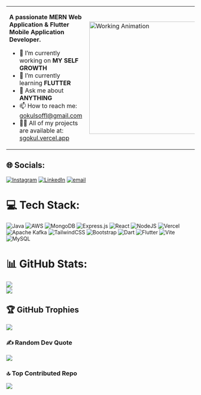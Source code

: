 <!-- 💫 About Me Section with GIF -->
<table border="0">
  <tr>
    <td>
      <p><strong>A passionate MERN Web Application & Flutter Mobile Application Developer.</strong></p>
      <ul>
        <li>🔭 I’m currently working on <strong>MY SELF GROWTH</strong></li>
        <li>🌱 I’m currently learning <strong>FLUTTER</strong></li>
        <li>💬 Ask me about <strong>ANYTHING</strong></li>
        <li>📫 How to reach me: <a href="mailto:gokulsoffl@gmail.com">gokulsoffl@gmail.com</a></li>
        <li>👨‍💻 All of my projects are available at: <a href="https://sgokul.vercel.app/" target="_blank">sgokul.vercel.app</a></li>
      </ul>
    </td>
    <td>
      <img align="right" alt="Working Animation" width="300" src="https://media3.giphy.com/media/v1.Y2lkPTc5MGI3NjExNWN5Mmp4amRtM3Nla3R1OTZoMGs5YThqdzdydW01MWd0bTNpcmJ3NCZlcD12MV9pbnRlcm5hbF9naWZfYnlfaWQmY3Q9Zw/SWoSkN6DxTszqIKEqv/giphy.gif" />
    </td>
  </tr>
</table>

## 🌐 Socials:
[![Instagram](https://img.shields.io/badge/Instagram-%23E4405F.svg?logo=Instagram&logoColor=white)](https://instagram.com/itxgokuls) 
[![LinkedIn](https://img.shields.io/badge/LinkedIn-%230077B5.svg?logo=linkedin&logoColor=white)](https://www.linkedin.com/in/gokul-s-b9a392259/) 
[![email](https://img.shields.io/badge/Email-D14836?logo=gmail&logoColor=white)](mailto:gokulsoffl@gmail.com) 

# 💻 Tech Stack:
 
![Java](https://img.shields.io/badge/java-%23ED8B00.svg?style=plastic&logo=openjdk&logoColor=white) 
![AWS](https://img.shields.io/badge/AWS-%23FF9900.svg?style=plastic&logo=amazon-aws&logoColor=white) 
![MongoDB](https://img.shields.io/badge/MongoDB-%234ea94b.svg?style=plastic&logo=mongodb&logoColor=white) 
![Express.js](https://img.shields.io/badge/express.js-%23404d59.svg?style=plastic&logo=express&logoColor=%2361DAFB) 
![React](https://img.shields.io/badge/react-%2320232a.svg?style=plastic&logo=react&logoColor=%2361DAFB) 
![NodeJS](https://img.shields.io/badge/node.js-6DA55F?style=plastic&logo=node.js&logoColor=white) 
![Vercel](https://img.shields.io/badge/vercel-%23000000.svg?style=plastic&logo=vercel&logoColor=white) 
![Apache Kafka](https://img.shields.io/badge/Apache%20Kafka-000?style=plastic&logo=apachekafka) 
![TailwindCSS](https://img.shields.io/badge/tailwindcss-%2338B2AC.svg?style=plastic&logo=tailwind-css&logoColor=white)
![Bootstrap](https://img.shields.io/badge/bootstrap-%238511FA.svg?style=plastic&logo=bootstrap&logoColor=white) 
![Dart](https://img.shields.io/badge/dart-%230175C2.svg?style=plastic&logo=dart&logoColor=white)
![Flutter](https://img.shields.io/badge/Flutter-%2302569B.svg?style=plastic&logo=Flutter&logoColor=white) 
![Vite](https://img.shields.io/badge/vite-%23646CFF.svg?style=plastic&logo=vite&logoColor=white) 
![MySQL](https://img.shields.io/badge/mysql-4479A1.svg?style=plastic&logo=mysql&logoColor=white)

# 📊 GitHub Stats:
![](https://nirzak-streak-stats.vercel.app/?user=Gokuls-Dev&theme=swift&hide_border=false)<br/>
![](https://github-readme-stats.vercel.app/api/top-langs/?username=Gokuls-Dev&theme=swift&hide_border=false&include_all_commits=true&count_private=true&layout=compact)

## 🏆 GitHub Trophies
![](https://github-profile-trophy.vercel.app/?username=Gokuls-Dev&theme=swift&no-frame=false&no-bg=false&margin-w=4)

### ✍️ Random Dev Quote
![](https://quotes-github-readme.vercel.app/api?type=horizontal&theme=radical)

### 🔝 Top Contributed Repo
![](https://github-contributor-stats.vercel.app/api?username=Gokuls-Dev&limit=5&theme=swift&combine_all_yearly_contributions=true)



